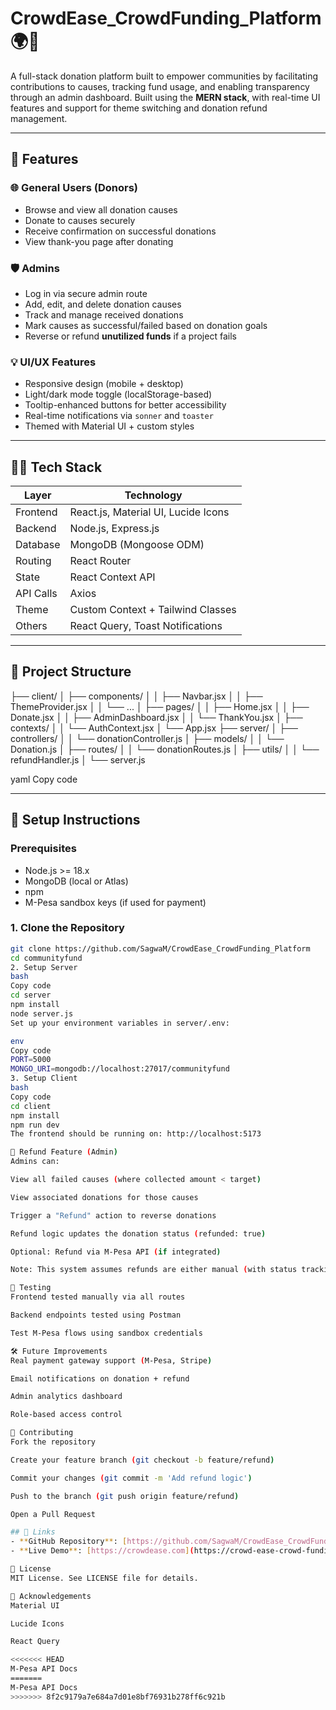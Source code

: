 # CrowdEase_CrowdFunding_Platform 🌍💖

A full-stack donation platform built to empower communities by facilitating contributions to causes, tracking fund usage, and enabling transparency through an admin dashboard. Built using the **MERN stack**, with real-time UI features and support for theme switching and donation refund management.

---

## 🚀 Features

### 🌐 General Users (Donors)
- Browse and view all donation causes
- Donate to causes securely
- Receive confirmation on successful donations
- View thank-you page after donating

### 🛡️ Admins
- Log in via secure admin route
- Add, edit, and delete donation causes
- Track and manage received donations
- Mark causes as successful/failed based on donation goals
- Reverse or refund **unutilized funds** if a project fails

### 💡 UI/UX Features
- Responsive design (mobile + desktop)
- Light/dark mode toggle (localStorage-based)
- Tooltip-enhanced buttons for better accessibility
- Real-time notifications via `sonner` and `toaster`
- Themed with Material UI + custom styles

---

## 🧑‍💻 Tech Stack

| Layer      | Technology                         |
|------------|------------------------------------|
| Frontend   | React.js, Material UI, Lucide Icons|
| Backend    | Node.js, Express.js                |
| Database   | MongoDB (Mongoose ODM)             |
| Routing    | React Router                       |
| State      | React Context API                  |
| API Calls  | Axios                              |
| Theme      | Custom Context + Tailwind Classes  |
| Others     | React Query, Toast Notifications   |

---

## 🧱 Project Structure

├── client/
│ ├── components/
│ │ ├── Navbar.jsx
│ │ ├── ThemeProvider.jsx
│ │ └── ...
│ ├── pages/
│ │ ├── Home.jsx
│ │ ├── Donate.jsx
│ │ ├── AdminDashboard.jsx
│ │ └── ThankYou.jsx
│ ├── contexts/
│ │ └── AuthContext.jsx
│ └── App.jsx
├── server/
│ ├── controllers/
│ │ └── donationController.js
│ ├── models/
│ │ └── Donation.js
│ ├── routes/
│ │ └── donationRoutes.js
│ ├── utils/
│ │ └── refundHandler.js
│ └── server.js

yaml
Copy code

---

## 🔧 Setup Instructions

### Prerequisites

- Node.js >= 18.x
- MongoDB (local or Atlas)
-  npm
- M-Pesa sandbox keys (if used for payment)

### 1. Clone the Repository

```bash
git clone https://github.com/SagwaM/CrowdEase_CrowdFunding_Platform
cd communityfund
2. Setup Server
bash
Copy code
cd server
npm install
node server.js
Set up your environment variables in server/.env:

env
Copy code
PORT=5000
MONGO_URI=mongodb://localhost:27017/communityfund
3. Setup Client
bash
Copy code
cd client
npm install
npm run dev
The frontend should be running on: http://localhost:5173

🔁 Refund Feature (Admin)
Admins can:

View all failed causes (where collected amount < target)

View associated donations for those causes

Trigger a "Refund" action to reverse donations

Refund logic updates the donation status (refunded: true)

Optional: Refund via M-Pesa API (if integrated)

Note: This system assumes refunds are either manual (with status tracking) or integrated via M-Pesa API.

🧪 Testing
Frontend tested manually via all routes

Backend endpoints tested using Postman

Test M-Pesa flows using sandbox credentials

🛠️ Future Improvements
Real payment gateway support (M-Pesa, Stripe)

Email notifications on donation + refund

Admin analytics dashboard

Role-based access control

🤝 Contributing
Fork the repository

Create your feature branch (git checkout -b feature/refund)

Commit your changes (git commit -m 'Add refund logic')

Push to the branch (git push origin feature/refund)

Open a Pull Request

## 🔗 Links
- **GitHub Repository**: [https://github.com/SagwaM/CrowdEase_CrowdFunding_Platform](https://github.com/SagwaM/CrowdEase_CrowdFunding_Platform)
- **Live Demo**: [https://crowdease.com](https://crowd-ease-crowd-funding-platform.vercel.app/)

📄 License
MIT License. See LICENSE file for details.

🙌 Acknowledgements
Material UI

Lucide Icons

React Query

<<<<<<< HEAD
M-Pesa API Docs
=======
M-Pesa API Docs
>>>>>>> 8f2c9179a7e684a7d01e8bf76931b278ff6c921b

